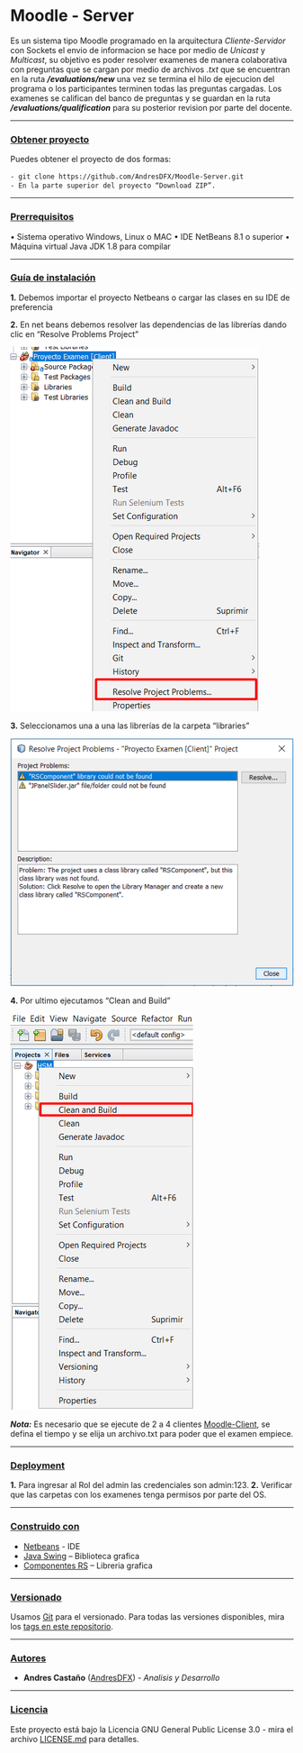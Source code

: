 # Moodle - Server

Es un sistema tipo Moodle programado en la arquitectura *Cliente-Servidor* con Sockets el envio de informacion se hace por medio de *Unicast* y *Multicast*, su objetivo es poder resolver examenes de manera colaborativa con preguntas que se cargan por medio de archivos *.txt* que se encuentran en la ruta ***/evaluations/new*** una vez se termina el hilo de ejecucion del programa o los participantes terminen todas las preguntas cargadas. Los examenes se califican del banco de preguntas y se  guardan en la ruta ***/evaluations/qualification*** para su posterior revision por parte del docente.

---
<u><h3> Obtener proyecto</u></h3>

Puedes obtener el proyecto de dos formas:
```
- git clone https://github.com/AndresDFX/Moodle-Server.git
- En la parte superior del proyecto “Download ZIP”.
```
---
<u><h3>Prerrequisitos</h3></u>

• Sistema operativo Windows, Linux  o MAC
• IDE NetBeans 8.1 o superior
• Máquina virtual Java JDK 1.8 para compilar

---	
<u><h3>Guía de instalación</u></h3>

**1.**	Debemos importar el proyecto Netbeans o cargar las clases en su IDE de preferencia

**2.**	En net beans debemos resolver las dependencias de las librerías dando clic en “Resolve Problems Project”

<img src="/screenshots/resolveproblems_netbeans.png"> 
		
**3.**	Seleccionamos una a una las librerías de la carpeta “libraries”
	
<img src="/screenshots/listlibrary_netbeans.png">

**4.**	Por ultimo ejecutamos “Clean and Build”

<img src="/screenshots/build_netbeans.png">


***Nota:*** Es necesario que se ejecute de 2 a 4 clientes [Moodle-Client](https://github.com/AndresDFX/Moodle-Client.git), se defina el tiempo y se elija un archivo.txt para poder que el examen empiece.

---
<u><h3>Deployment</u></h3> 

**1.**	Para ingresar al Rol del admin las credenciales son admin:123.
**2.**	Verificar que las carpetas con los examenes tenga permisos por parte del OS.

---

<u><h3>Construido con</u></h3>

* [Netbeans](https://netbeans.org/) - IDE
* [Java Swing](https://docs.oracle.com/javase/7/docs/api/javax/swing/package-summary.html) – Biblioteca grafica
* [Componentes RS](https://github.com/RojeruSan/Componentes-RS-1.0) – Libreria grafica
---

<u><h3>Versionado</u></h3>
Usamos [Git](https://git-scm.com/) para el versionado. Para todas las versiones disponibles, mira los [tags en este repositorio](https://github.com/AndresDFX/Moodle-Server/tags).

---
<u><h3>Autores</u></h3>

- **Andres Castaño** ([AndresDFX](https://github.com/AndresDFX)) - *Analisis y Desarrollo* 

---
<u><h3>Licencia</u></h3> 

Este proyecto está bajo la Licencia GNU General Public License 3.0 - mira el archivo [LICENSE.md](LICENSE.md) para detalles.
